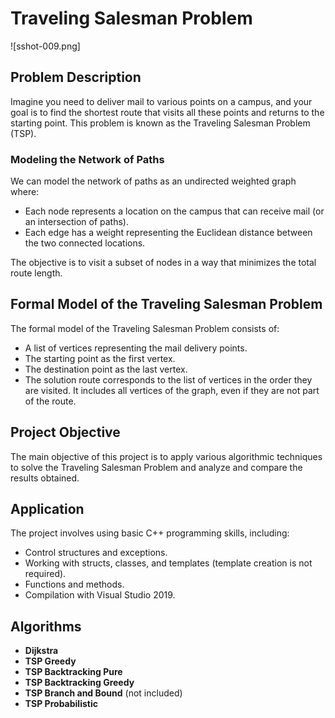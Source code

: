 # Traveling Salesman Problem

![sshot-009.png]

## Problem Description

Imagine you need to deliver mail to various points on a campus, and your goal is to find the shortest route that visits all these points and returns to the starting point. This problem is known as the Traveling Salesman Problem (TSP).

### Modeling the Network of Paths

We can model the network of paths as an undirected weighted graph where:

- Each node represents a location on the campus that can receive mail (or an intersection of paths).
- Each edge has a weight representing the Euclidean distance between the two connected locations.

The objective is to visit a subset of nodes in a way that minimizes the total route length.

## Formal Model of the Traveling Salesman Problem

The formal model of the Traveling Salesman Problem consists of:

- A list of vertices representing the mail delivery points.
- The starting point as the first vertex.
- The destination point as the last vertex.
- The solution route corresponds to the list of vertices in the order they are visited. It includes all vertices of the graph, even if they are not part of the route.

## Project Objective

The main objective of this project is to apply various algorithmic techniques to solve the Traveling Salesman Problem and analyze and compare the results obtained.

## Application

The project involves using basic C++ programming skills, including:

- Control structures and exceptions.
- Working with structs, classes, and templates (template creation is not required).
- Functions and methods.
- Compilation with Visual Studio 2019.

## Algorithms

- **Dijkstra**
- **TSP Greedy** 
- **TSP Backtracking Pure** 
- **TSP Backtracking Greedy** 
- **TSP Branch and Bound** (not included)
- **TSP Probabilistic**
